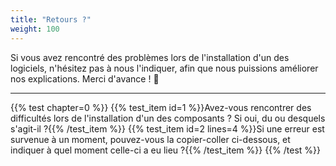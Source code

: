 ```yaml
---
title: "Retours ?"
weight: 100
---
```


Si vous avez rencontré des problèmes lors de l'installation d'un des logiciels, n'hésitez pas à nous l'indiquer, afin que nous puissions améliorer nos explications.
Merci d'avance ! 🙂

---

{{% test chapter=0 %}}
{{% test_item id=1 %}}Avez-vous rencontrer des difficultés lors de l'installation d'un des composants ? Si oui, du ou desquels s'agit-il ?{{% /test_item %}}
{{% test_item id=2 lines=4 %}}Si une erreur est survenue à un moment, pouvez-vous la copier-coller ci-dessous, et indiquer à quel moment celle-ci a eu lieu ?{{% /test_item %}}
{{% /test %}}
